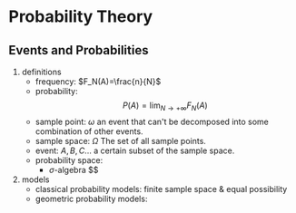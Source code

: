 # Probability Theory

## Events and Probabilities

1. definitions
    - frequency: $F_N(A)=\frac{n}{N}$
    - probability: $$P(A) = \lim_{N\to +\infty} F_{N}(A)$$
    - sample point: $\omega$ an event that can't be decomposed into some combination of other events. 
    - sample space: $\Omega$ The set of all sample points.
    - event: $A, B, C...$ a certain subset of the sample space.
    - probability space:
        - $\sigma$-algebra $$
2. models
    - classical probability models: finite sample space & equal possibility
    - geometric probability models: 